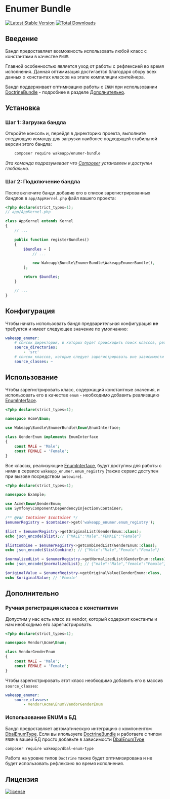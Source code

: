 Enumer Bundle
=============

[![Latest Stable Version](https://poser.pugx.org/wakeapp/enumer-bundle/v/stable)](https://packagist.org/packages/wakeapp/enumer-bundle)
[![Total Downloads](https://poser.pugx.org/wakeapp/enumer-bundle/downloads)](https://packagist.org/packages/wakeapp/enumer-bundle)

Введение
--------

Бандл предоставляет возможность использовать любой класс с константами в качестве `ENUM`.

Главной особенностью является уход от работы с рефлексией во время исполнения. Данная оптимизация достигается
благодаря сбору всех данных о константах классов на этапе компиляции контейнера.

Бандл поддерживает оптимизацию работы с `ENUM` при использовании
[DoctrineBundle](https://github.com/doctrine/DoctrineBundle) - подробнее в разделе [Дополнительно](#дополнительно).

Установка
---------

### Шаг 1: Загрузка бандла

Откройте консоль и, перейдя в директорию проекта, выполните следующую команду для загрузки наиболее подходящей
стабильной версии этого бандла:

```bash
    composer require wakeapp/enumer-bundle
```
*Эта команда подразумевает что [Composer](https://getcomposer.org) установлен и доступен глобально.*

### Шаг 2: Подключение бандла

После включите бандл добавив его в список зарегистрированных бандлов в `app/AppKernel.php` файл вашего проекта:

```php
<?php declare(strict_types=1);
// app/AppKernel.php

class AppKernel extends Kernel
{
    // ...

    public function registerBundles()
    {
        $bundles = [
            // ...

            new Wakeapp\Bundle\EnumerBundle\WakeappEnumerBundle(),
        ];

        return $bundles;
    }

    // ...
}
```

Конфигурация
------------

Чтобы начать использовать бандл предварительная конфигурация **не** требуется и имеет следующее значение по умолчанию:

```yaml
wakeapp_enumer:
    # список директорий, в которых будет происходить поиск классов, реализующих EnumInterface
    source_directories:
        - 'src'
    # список классов, которые следует зарегистрировать вне зависимости от реализации EnumInterface
    source_classes: ~
``` 

Использование
-------------

Чтобы зарегистрировать класс, содержащий константные значения, и использовать его в качестве `enum` - необходимо
добавить реализацию [EnumInterface](./Enum/EnumInterface.php).

```php
<?php declare(strict_types=1);

namespace Acme\Enum;

use Wakeapp\Bundle\EnumerBundle\Enum\EnumInterface;

class GenderEnum implements EnumInterface
{
    const MALE = 'Male';
    const FEMALE = 'Female';
}
```

Все классы, реализующие [EnumInterface](./Enum/EnumInterface.php), будут доступны для работы с ними в сервисе
`wakeapp_enumer.enum_registry` (также сервис доступен при вызове посредством `autowire`). 

```php
<?php declare(strict_types=1);

namespace Example;

use Acme\Enum\GenderEnum;
use Symfony\Component\DependencyInjection\Container;

/** @var Container $container */
$enumerRegistry = $container->get('wakeapp_enumer.enum_registry');

$list = $enumerRegistry->getOriginalList(GenderEnum::class); 
echo json_encode($list);// {"MALE":"Male","FEMALE":"Female"}

$listCombine = $enumerRegistry->getCombinedList(GenderEnum::class); 
echo json_encode($listCombine); // {"Male":"Male","Female":"Female"}

$normalizedList = $enumerRegistry->getNormalizedList(GenderEnum::class); 
echo json_encode($normalizedList); // {"male":"Male","female":"Female"}

$originalValue = $enumerRegistry->getOriginalValue(GenderEnum::class, 'FemALE'); 
echo $originalValue; // 'Female'
```

Дополнительно
-------------

### Ручная регистрация класса с константами

Допустим у нас есть класс из vendor, который содержит константы и нам необходимо его зарегистрировать.

```php
<?php declare(strict_types=1);

namespace Vendor\Acme\Enum;

class VendorGenderEnum
{
    const MALE = 'Male';
    const FEMALE = 'Female';
}
```

Чтобы зарегистрировать этот класс необходимо добавить его в массив `source_classes`:

```yaml
wakeapp_enumer:
    source_classes:
        - Vendor\Acme\Enum\VendorGenderEnum
``` 

### Использование ENUM в БД 

Бандл предоставляет автоматическую интеграцию с компонентом [DbalEnumType](https://github.com/wakeapp/dbal-enum-type).
Если вы ипользуете [DoctrineBundle](https://github.com/doctrine/DoctrineBundle) и работаете с типом `ENUM` в вашей БД 
просто добавьте в зависимости [DbalEnumType](https://github.com/wakeapp/dbal-enum-type) 

```bash
composer require wakeapp/dbal-enum-type
```

Работа на уровне типов `Doctrine` также будет оптимизирована и не будет использовать рефлексию во время исполнения.

Лицензия
--------

[![license](https://img.shields.io/badge/License-MIT-green.svg?style=flat-square)](./LICENSE)
